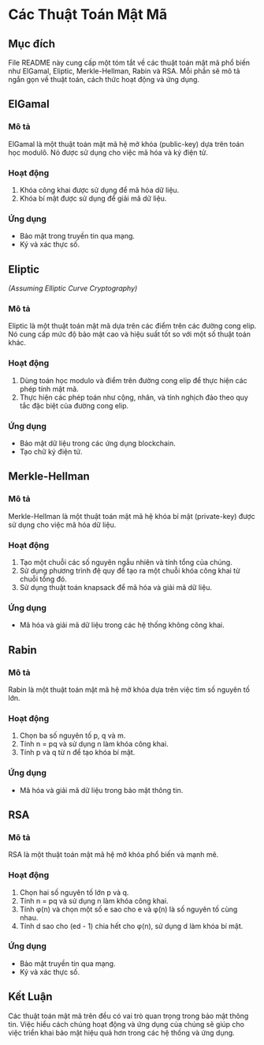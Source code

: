 # Các Thuật Toán Mật Mã

## Mục đích

File README này cung cấp một tóm tắt về các thuật toán mật mã phổ biến như ElGamal, Eliptic, Merkle-Hellman, Rabin và RSA. Mỗi phần sẽ mô tả ngắn gọn về thuật toán, cách thức hoạt động và ứng dụng.

## ElGamal

### Mô tả
ElGamal là một thuật toán mật mã hệ mở khóa (public-key) dựa trên toán học modulô. Nó được sử dụng cho việc mã hóa và ký điện tử.

### Hoạt động
1. Khóa công khai được sử dụng để mã hóa dữ liệu.
2. Khóa bí mật được sử dụng để giải mã dữ liệu.

### Ứng dụng
- Bảo mật trong truyền tin qua mạng.
- Ký và xác thực số.

## Eliptic
*(Assuming Elliptic Curve Cryptography)*

### Mô tả
Eliptic là một thuật toán mật mã dựa trên các điểm trên các đường cong elip. Nó cung cấp mức độ bảo mật cao và hiệu suất tốt so với một số thuật toán khác.

### Hoạt động
1. Dùng toán học modulo và điểm trên đường cong elip để thực hiện các phép tính mật mã.
2. Thực hiện các phép toán như cộng, nhân, và tính nghịch đảo theo quy tắc đặc biệt của đường cong elip.

### Ứng dụng
- Bảo mật dữ liệu trong các ứng dụng blockchain.
- Tạo chữ ký điện tử.

## Merkle-Hellman

### Mô tả
Merkle-Hellman là một thuật toán mật mã hệ khóa bí mật (private-key) được sử dụng cho việc mã hóa dữ liệu.

### Hoạt động
1. Tạo một chuỗi các số nguyên ngẫu nhiên và tính tổng của chúng.
2. Sử dụng phương trình đệ quy để tạo ra một chuỗi khóa công khai từ chuỗi tổng đó.
3. Sử dụng thuật toán knapsack để mã hóa và giải mã dữ liệu.

### Ứng dụng
- Mã hóa và giải mã dữ liệu trong các hệ thống không công khai.

## Rabin

### Mô tả
Rabin là một thuật toán mật mã hệ mở khóa dựa trên việc tìm số nguyên tố lớn.

### Hoạt động
1. Chọn ba số nguyên tố p, q và m.
2. Tính n = pq và sử dụng n làm khóa công khai.
3. Tính p và q từ n để tạo khóa bí mật.

### Ứng dụng
- Mã hóa và giải mã dữ liệu trong bảo mật thông tin.

## RSA

### Mô tả
RSA là một thuật toán mật mã hệ mở khóa phổ biến và mạnh mẽ.

### Hoạt động
1. Chọn hai số nguyên tố lớn p và q.
2. Tính n = pq và sử dụng n làm khóa công khai.
3. Tính φ(n) và chọn một số e sao cho e và φ(n) là số nguyên tố cùng nhau.
4. Tính d sao cho (ed - 1) chia hết cho φ(n), sử dụng d làm khóa bí mật.

### Ứng dụng
- Bảo mật truyền tin qua mạng.
- Ký và xác thực số.

## Kết Luận

Các thuật toán mật mã trên đều có vai trò quan trọng trong bảo mật thông tin. Việc hiểu cách chúng hoạt động và ứng dụng của chúng sẽ giúp cho việc triển khai bảo mật hiệu quả hơn trong các hệ thống và ứng dụng.
